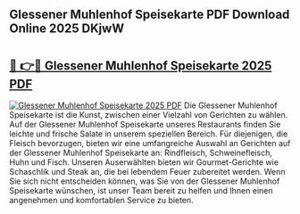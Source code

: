 ## Glessener Muhlenhof Speisekarte PDF Download Online 2025 DKjwW

# <h2><a href="http://gccr17.nevu.top/?p=Glessener+Muhlenhof+Speisekarte">🔗 👉🔴 Glessener Muhlenhof Speisekarte 2025 PDF</a></h2>

[![Glessener Muhlenhof Speisekarte 2025 PDF](https://i.imgur.com/dBaPXMq.png)](http://gccr17.nevu.top/?p=Glessener+Muhlenhof+Speisekarte)
Die Glessener Muhlenhof Speisekarte ist die Kunst, zwischen einer Vielzahl von Gerichten zu wählen. Auf der Glessener Muhlenhof Speisekarte unseres Restaurants finden Sie leichte und frische Salate in unserem speziellen Bereich. Für diejenigen, die Fleisch bevorzugen, bieten wir eine umfangreiche Auswahl an Gerichten auf der Glessener Muhlenhof Speisekarte an: Rindfleisch, Schweinefleisch, Huhn und Fisch. Unseren Auserwählten bieten wir Gourmet-Gerichte wie Schaschlik und Steak an, die bei lebendem Feuer zubereitet werden. Wenn Sie sich nicht entscheiden können, was Sie von der Glessener Muhlenhof Speisekarte wünschen, ist unser Team bereit zu helfen und Ihnen einen angenehmen und komfortablen Service zu bieten.
